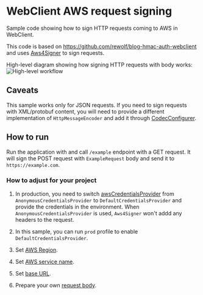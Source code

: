 # WebClient AWS request signing

Sample code showing how to sign HTTP requests coming to AWS in WebClient.

This code is based on https://github.com/rewolf/blog-hmac-auth-webclient and uses [Aws4Signer](https://sdk.amazonaws.com/java/api/latest/software/amazon/awssdk/auth/signer/Aws4Signer.html) to sign requests.

High-level diagram showing how signing HTTP requests with body works:
![High-level workflow](http://www.plantuml.com/plantuml/proxy?cache=no&fmt=svg&src=https://raw.githubusercontent.com/kkocel/webclient-signed-request-to-aws/main/docs/web-client-signing-sequence.puml)

## Caveats
This sample works only for JSON requests. If you need to sign requests with XML/protobuf content, 
you will need to provide a different implementation of `HttpMessageEncoder` and add it through
[CodecConfigurer](https://docs.spring.io/spring-framework/docs/current/javadoc-api/org/springframework/http/codec/CodecConfigurer.html).

## How to run

Run the application with and call `/example` endpoint with a GET request.
It will sign the POST request with `ExampleRequest` body and send it to `https://example.com`.

### How to adjust for your project

1. In production, you need to switch [awsCredentialsProvider](https://github.com/kkocel/webclient-signed-request-to-aws/blob/main/src/main/kotlin/com/sample/BeansInitializer.kt#L28) from `AnonymousCredentialsProvider` to 
`DefaultCredentialsProvider` and provide the credentials in the environment. When `AnonymousCredentialsProvider` is used,
 `Aws4Signer` won't addd any headers to the request.
2. In this sample, you can
run `prod` profile to enable `DefaultCredentialsProvider`.

2. Set [AWS Region](https://github.com/kkocel/webclient-signed-request-to-aws/blob/main/src/main/kotlin/com/sample/BeansInitializer.kt#L27).
3. Set [AWS service name](https://github.com/kkocel/webclient-signed-request-to-aws/blob/main/src/main/kotlin/com/sample/BeansInitializer.kt#L25).
4. Set [base URL](https://github.com/kkocel/webclient-signed-request-to-aws/blob/main/src/main/kotlin/com/sample/BeansInitializer.kt#L20).
5. Prepare your own [request body](https://github.com/kkocel/webclient-signed-request-to-aws/blob/main/src/main/kotlin/com/sample/ExampleRouter.kt#L12).
